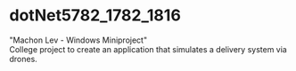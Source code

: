 # dotNet5782_1782_1816
"Machon Lev - Windows Miniproject" <br />
College project to create an application that simulates a delivery system via drones.
